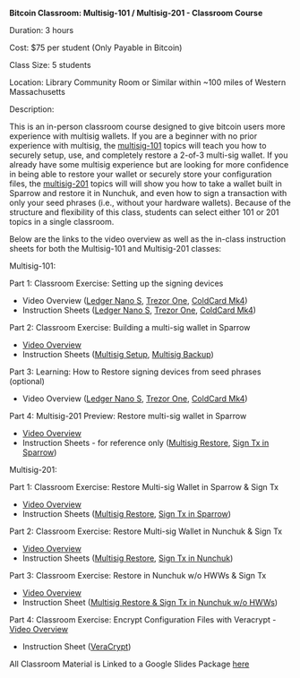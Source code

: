 **Bitcoin Classroom: Multisig-101 / Multisig-201 - Classroom Course**

Duration: 3 hours

Cost: $75 per student (Only Payable in Bitcoin)

Class Size: 5 students

Location: Library Community Room or Similar within ~100 miles of Western Massachusetts

Description:

This is an in-person classroom course designed to give bitcoin users more experience with multisig wallets.  If you are a beginner with no prior experience with multisig, the [multisig-101]([https://docs.google.com/presentation/d/1HvbUzVwb6zZovbGw-Dn655uhes6CXJ90I7NsKqB-1z8/edit?usp=sharing](https://docs.google.com/presentation/d/1HvbUzVwb6zZovbGw-Dn655uhes6CXJ90I7NsKqB-1z8/edit#slide=id.g266a25c7264_0_801)) topics will teach you how to securely setup, use, and completely restore a 2-of-3 multi-sig wallet. If you already have some multisig experience but are looking for more confidence in being able to restore your wallet or securely store your configuration files, the [multisig-201]([https://docs.google.com/presentation/d/1HvbUzVwb6zZovbGw-Dn655uhes6CXJ90I7NsKqB-1z8/edit?usp=sharing](https://docs.google.com/presentation/d/1HvbUzVwb6zZovbGw-Dn655uhes6CXJ90I7NsKqB-1z8/edit#slide=id.g2679974ce2d_0_0)) topics will will show you how to take a wallet built in Sparrow and restore it in Nunchuk, and even how to sign a transaction with only your seed phrases (i.e., without your hardware wallets). Because of the structure and flexibility of this class, students can select either 101 or 201 topics in a single classroom.  

Below are the links to the video overview as well as the in-class instruction sheets for both the Multisig-101 and Multisig-201 classes:

Multisig-101:

Part 1: Classroom Exercise: Setting up the signing devices
- Video Overview ([Ledger Nano S](https://youtu.be/poxWf5qDk_g), [Trezor One](https://youtu.be/jT6pW0XFYKI), [ColdCard Mk4](https://youtu.be/aPWbqBrlbAY))
- Instruction Sheets ([Ledger Nano S](https://github.com/ReedBTC/Multisig-Class/blob/main/Multisig-101%20Handout_%20Ledger%20Setup.txt), [Trezor One](https://github.com/ReedBTC/Multisig-Class/blob/main/Multisig-101%20Handout_%20Trezor%20Setup.txt), [ColdCard Mk4](https://github.com/ReedBTC/Multisig-Class/blob/main/Multisig-101%20Handout_%20ColdCard%20Setup.txt))
 
Part 2: Classroom Exercise: Building a multi-sig wallet in Sparrow
- [Video Overview](https://youtu.be/DtudBLoL54c)
- Instruction Sheets ([Multisig Setup](https://github.com/ReedBTC/Multisig-Class/blob/main/Multisig-101%20Handout_Sparrow%20Multisig%20Setup.txt), [Multisig Backup](https://github.com/ReedBTC/Multisig-Class/blob/main/Multisig-101%20Handout_Sparrow%20Multisig%20Backup.txt))
 
Part 3: Learning: How to Restore signing devices from seed phrases (optional)
- Video Overview ([Ledger Nano S](https://youtu.be/ORkU7cLnHKY), [Trezor One](https://youtu.be/JMwjS5mcEPA), [ColdCard Mk4](https://youtu.be/d6XtpmBB6TI))
 
Part 4: Multisig-201 Preview: Restore multi-sig wallet in Sparrow
- [Video Overview](https://youtu.be/IOUue4e4rzY)
- Instruction Sheets - for reference only ([Multisig Restore](https://github.com/ReedBTC/Multisig-Class/blob/main/Multisig-201%20Handout_Sparrow%20Multisig%20Restore.txt), [Sign Tx in Sparrow](https://github.com/ReedBTC/Multisig-Class/blob/main/Multisig-201%20Handout_Sign%20Tx%20in%20Sparrow.txt))

Multisig-201:

Part 1: Classroom Exercise: Restore Multi-sig Wallet in Sparrow & Sign Tx
- [Video Overview](https://youtu.be/IOUue4e4rzY)
- Instruction Sheets ([Multisig Restore](https://github.com/ReedBTC/Multisig-Class/blob/main/Multisig-201%20Handout_Sparrow%20Multisig%20Restore.txt), [Sign Tx in Sparrow](https://github.com/ReedBTC/Multisig-Class/blob/main/Multisig-201%20Handout_Sign%20Tx%20in%20Sparrow.txt))

Part 2: Classroom Exercise: Restore Multi-sig Wallet in Nunchuk & Sign Tx
- [Video Overview](https://youtu.be/tBIILg5fVWo)
- Instruction Sheets ([Multisig Restore](https://github.com/ReedBTC/Multisig-Class/blob/main/Multisig-201%20Handout_Nunchuk%20Multisig%20Restore.txt), [Sign Tx in Nunchuk](https://github.com/ReedBTC/Multisig-Class/blob/main/Multisig-201%20Handout_Sign%20Tx%20in%20Nunchuk.txt))

Part 3: Classroom Exercise: Restore in Nunchuk w/o HWWs & Sign Tx
- [Video Overview](https://youtu.be/xdXzTEicorw)
- Instruction Sheet ([Multisig Restore & Sign Tx in Nunchuk w/o HWWs](https://github.com/ReedBTC/Multisig-Class/blob/main/Multisig-201%20Handout_Nunchuk%20Multisig%20Restore%20%26%20Sign%20with%20Seeds.txt))

Part 4: Classroom Exercise: Encrypt Configuration Files with Veracrypt
-[ Video Overview](https://youtu.be/UWwgvDvM_NE)
- Instruction Sheet ([VeraCrypt](https://github.com/ReedBTC/Multisig-Class/blob/main/Multisig-201%20Handout_Encrypt%20Config%20Files.txt))


All Classroom Material is Linked to a Google Slides Package [here](https://docs.google.com/document/d/1ObI2MG-4tfieiR7oeaxd31AQwRXTP_4P/edit?usp=sharing&ouid=108875103381313921597&rtpof=true&sd=true)
